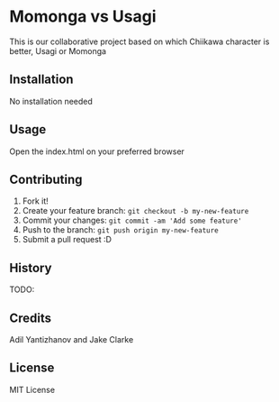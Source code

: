 # Momonga vs Usagi
This is our collaborative project based on which Chiikawa character is better, Usagi or Momonga
## Installation
 No installation needed
## Usage
Open the index.html on your preferred browser
## Contributing
1. Fork it!
2. Create your feature branch: `git checkout -b my-new-feature`
3. Commit your changes: `git commit -am 'Add some feature'`
4. Push to the branch: `git push origin my-new-feature`
5. Submit a pull request :D
## History
TODO: 
## Credits
Adil Yantizhanov and Jake Clarke
## License
MIT License